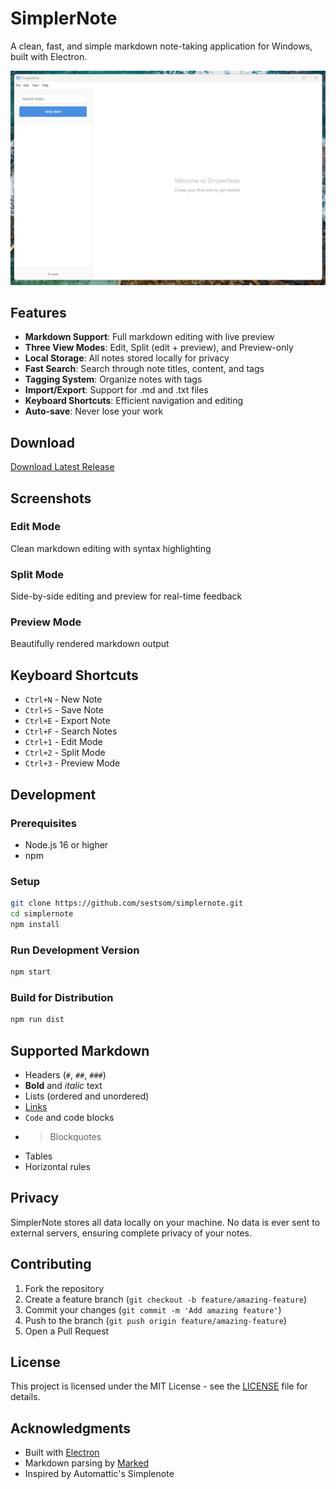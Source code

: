 # SimplerNote

A clean, fast, and simple markdown note-taking application for Windows, built with Electron.

![SimplerNote Screenshot](screenshot.png)

## Features

- **Markdown Support**: Full markdown editing with live preview
- **Three View Modes**: Edit, Split (edit + preview), and Preview-only
- **Local Storage**: All notes stored locally for privacy
- **Fast Search**: Search through note titles, content, and tags
- **Tagging System**: Organize notes with tags
- **Import/Export**: Support for .md and .txt files
- **Keyboard Shortcuts**: Efficient navigation and editing
- **Auto-save**: Never lose your work

## Download

[Download Latest Release](https://github.com/sestsom/simplernote/releases/latest)

## Screenshots

### Edit Mode
Clean markdown editing with syntax highlighting

### Split Mode
Side-by-side editing and preview for real-time feedback

### Preview Mode
Beautifully rendered markdown output

## Keyboard Shortcuts

- `Ctrl+N` - New Note
- `Ctrl+S` - Save Note
- `Ctrl+E` - Export Note
- `Ctrl+F` - Search Notes
- `Ctrl+1` - Edit Mode
- `Ctrl+2` - Split Mode
- `Ctrl+3` - Preview Mode

## Development

### Prerequisites
- Node.js 16 or higher
- npm

### Setup
```bash
git clone https://github.com/sestsom/simplernote.git
cd simplernote
npm install
```

### Run Development Version
```bash
npm start
```

### Build for Distribution
```bash
npm run dist
```

## Supported Markdown

- Headers (`#`, `##`, `###`)
- **Bold** and *italic* text
- Lists (ordered and unordered)
- [Links](http://example.com)
- `Code` and code blocks
- > Blockquotes
- Tables
- Horizontal rules

## Privacy

SimplerNote stores all data locally on your machine. No data is ever sent to external servers, ensuring complete privacy of your notes.

## Contributing

1. Fork the repository
2. Create a feature branch (`git checkout -b feature/amazing-feature`)
3. Commit your changes (`git commit -m 'Add amazing feature'`)
4. Push to the branch (`git push origin feature/amazing-feature`)
5. Open a Pull Request

## License

This project is licensed under the MIT License - see the [LICENSE](LICENSE) file for details.

## Acknowledgments

- Built with [Electron](https://electronjs.org/)
- Markdown parsing by [Marked](https://marked.js.org/)
- Inspired by Automattic's Simplenote